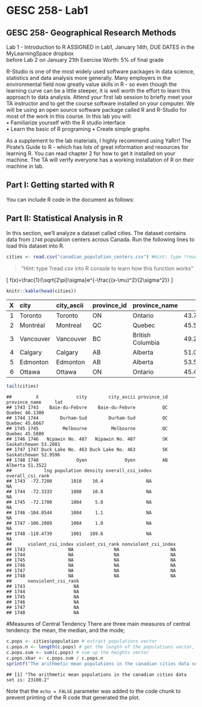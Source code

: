 GESC 258- Lab1
================

## GESC 258- Geographical Research Methods

Lab 1 - Introduction to R ASSIGNED in Lab1, January 14th, DUE DATES in
the MyLearningSpace dropbox  
before Lab 2 on January 21th Exercise Worth: 5% of final grade

R-Studio is one of the most widely used software packages in data
science, statistics and data analysis more generally. Many employers in
the environmental field now greatly value skills in R - so even though
the learning curve can be a little steeper, it is well worth the effort
to learn this approach to data analysis. Attend your first lab session
to briefly meet your TA instructor and to get the course software
installed on your computer. We will be using an open source software
package called R and R-Studio for most of the work in this course. In
this lab you will:  
• Familiarize yourself with the R studio interface  
• Learn the basic of R programing • Create simple graphs

As a supplement to the lab materials, I highly recommend using YaRrr\!
The Pirate’s Guide to R - which has lots of great information and
resources for learning R. You can read chapter 2 for how to get it
installed on your machine. The TA will verify everyone has a working
installation of R on their machine in lab.

## Part I: Getting started with R

You can include R code in the document as follows:

## Part II: Statistical Analysis in R

In this section, we’ll analyze a dataset called cities. The dataset
contains data from `1748` population centers acrous Canada. Run the
following lines to load this dataset into R.

``` r
cities <- read.csv("canadian_population_centers.csv") #Hint: type ?read.csv into R console to learn how this function works
```

> “Hint: type ?read.csv into R console to learn how this function works”

\[
f(x)=\frac{1}{\sqrt{2\pi}\sigma}e^{-\frac{(x-\mu)^2}{2\sigma^2}}
\]

``` r
knitr::kable(head(cities))
```

| X | city      | city\_ascii | province\_id | province\_name   |     lat |        lng | population | density | overall\_csi\_index | overall\_csi\_rank | violent\_csi\_index | violent\_csi\_rank | nonviolent\_csi\_index | nonviolent\_csi\_rank |
| -: | :-------- | :---------- | :----------- | :--------------- | ------: | ---------: | ---------: | ------: | ------------------: | -----------------: | ------------------: | -----------------: | ---------------------: | --------------------: |
| 1 | Toronto   | Toronto     | ON           | Ontario          | 43.7417 |  \-79.3733 |    5429524 |  4334.4 |               57.84 |                168 |               90.41 |                 95 |                  45.99 |                   196 |
| 2 | Montréal  | Montreal    | QC           | Quebec           | 45.5089 |  \-73.5617 |    3519595 |  3889.0 |               67.29 |                135 |               92.11 |                 90 |                  58.20 |                   157 |
| 3 | Vancouver | Vancouver   | BC           | British Columbia | 49.2500 | \-123.1000 |    2264823 |  5492.6 |              104.67 |                 58 |               99.81 |                 74 |                 106.18 |                    55 |
| 4 | Calgary   | Calgary     | AB           | Alberta          | 51.0500 | \-114.0667 |    1239220 |  1501.1 |               79.96 |                101 |               78.26 |                118 |                  80.38 |                    95 |
| 5 | Edmonton  | Edmonton    | AB           | Alberta          | 53.5344 | \-113.4903 |    1062643 |  1360.9 |              115.55 |                 40 |              127.42 |                 43 |                 111.00 |                    51 |
| 6 | Ottawa    | Ottawa      | ON           | Ontario          | 45.4247 |  \-75.6950 |     989567 |   334.0 |               49.05 |                197 |               56.38 |                194 |                  46.30 |                   192 |

``` r
tail(cities)
```

    ##         X              city        city_ascii province_id province_name     lat
    ## 1743 1743    Baie-du-Febvre    Baie-du-Febvre          QC        Quebec 46.1300
    ## 1744 1744        Durham-Sud        Durham-Sud          QC        Quebec 45.6667
    ## 1745 1745         Melbourne         Melbourne          QC        Quebec 45.5800
    ## 1746 1746   Nipawin No. 487   Nipawin No. 487          SK  Saskatchewan 53.2881
    ## 1747 1747 Duck Lake No. 463 Duck Lake No. 463          SK  Saskatchewan 52.9596
    ## 1748 1748              Oyen              Oyen          AB       Alberta 51.3522
    ##            lng population density overall_csi_index overall_csi_rank
    ## 1743  -72.7200       1010    10.4                NA               NA
    ## 1744  -72.3333       1008    10.8                NA               NA
    ## 1745  -72.1700       1004     5.8                NA               NA
    ## 1746 -104.0544       1004     1.1                NA               NA
    ## 1747 -106.2089       1004     1.0                NA               NA
    ## 1748 -110.4739       1001   189.6                NA               NA
    ##      violent_csi_index violent_csi_rank nonviolent_csi_index
    ## 1743                NA               NA                   NA
    ## 1744                NA               NA                   NA
    ## 1745                NA               NA                   NA
    ## 1746                NA               NA                   NA
    ## 1747                NA               NA                   NA
    ## 1748                NA               NA                   NA
    ##      nonviolent_csi_rank
    ## 1743                  NA
    ## 1744                  NA
    ## 1745                  NA
    ## 1746                  NA
    ## 1747                  NA
    ## 1748                  NA

\#Measures of Central Tendency There are three main measures of central
tendency: the mean, the median, and the mode;

``` r
c.pops <- cities$population # extract populations vector
c.pops.n <- length(c.pops) # get the length of the populations vector, which is the number of observations
c.pops.sum <- sum(c.pops) # sum up the heights vector
c.pops.xbar <- c.pops.sum / c.pops.n 
sprintf("The arithmetic mean populations in the canadian cities data set is: %s", round(c.pops.xbar,1))
```

    ## [1] "The arithmetic mean populations in the canadian cities data set is: 23100.2"

Note that the `echo = FALSE` parameter was added to the code chunk to
prevent printing of the R code that generated the plot.
